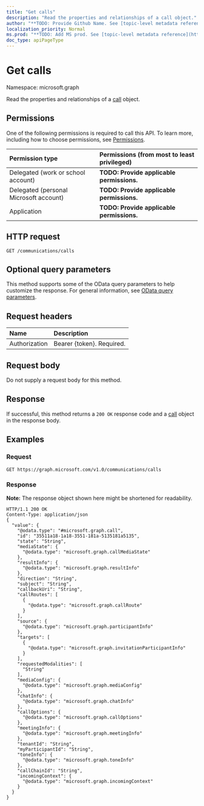 ```yaml
---
title: "Get calls"
description: "Read the properties and relationships of a call object."
author: "**TODO: Provide Github Name. See [topic-level metadata reference](https://msgo.azurewebsites.net/add/document/guidelines/metadata.html#topic-level-metadata)**"
localization_priority: Normal
ms.prod: "**TODO: Add MS prod. See [topic-level metadata reference](https://msgo.azurewebsites.net/add/document/guidelines/metadata.html#topic-level-metadata)**"
doc_type: apiPageType
---
```


# Get calls

Namespace: microsoft.graph

Read the properties and relationships of a [call](../resources/call.md) object.

## Permissions
One of the following permissions is required to call this API. To learn more, including how to choose permissions, see [Permissions](/concepts/permissions-reference.md).

|Permission type|Permissions (from most to least privileged)|
|:---|:---|
|Delegated (work or school account)|**TODO: Provide applicable permissions.**|
|Delegated (personal Microsoft account)|**TODO: Provide applicable permissions.**|
|Application|**TODO: Provide applicable permissions.**|

## HTTP request

<!-- {
  "blockType": "ignored"
}
-->
``` http
GET /communications/calls
```

## Optional query parameters
This method supports some of the OData query parameters to help customize the response. For general information, see [OData query parameters](/graph/query-parameters).

## Request headers
|Name|Description|
|:---|:---|
|Authorization|Bearer {token}. Required.|

## Request body
Do not supply a request body for this method.

## Response

If successful, this method returns a `200 OK` response code and a [call](../resources/call.md) object in the response body.

## Examples

### Request
<!-- {
  "blockType": "request",
  "name": "get_call"
}
-->
``` http
GET https://graph.microsoft.com/v1.0/communications/calls
```


### Response
**Note:** The response object shown here might be shortened for readability.
<!-- {
  "blockType": "response",
  "truncated": true,
  "@odata.type": "microsoft.graph.call"
}
-->
``` http
HTTP/1.1 200 OK
Content-Type: application/json
{
  "value": {
    "@odata.type": "#microsoft.graph.call",
    "id": "35511a18-1a18-3551-181a-5135181a5135",
    "state": "String",
    "mediaState": {
      "@odata.type": "microsoft.graph.callMediaState"
    },
    "resultInfo": {
      "@odata.type": "microsoft.graph.resultInfo"
    },
    "direction": "String",
    "subject": "String",
    "callbackUri": "String",
    "callRoutes": [
      {
        "@odata.type": "microsoft.graph.callRoute"
      }
    ],
    "source": {
      "@odata.type": "microsoft.graph.participantInfo"
    },
    "targets": [
      {
        "@odata.type": "microsoft.graph.invitationParticipantInfo"
      }
    ],
    "requestedModalities": [
      "String"
    ],
    "mediaConfig": {
      "@odata.type": "microsoft.graph.mediaConfig"
    },
    "chatInfo": {
      "@odata.type": "microsoft.graph.chatInfo"
    },
    "callOptions": {
      "@odata.type": "microsoft.graph.callOptions"
    },
    "meetingInfo": {
      "@odata.type": "microsoft.graph.meetingInfo"
    },
    "tenantId": "String",
    "myParticipantId": "String",
    "toneInfo": {
      "@odata.type": "microsoft.graph.toneInfo"
    },
    "callChainId": "String",
    "incomingContext": {
      "@odata.type": "microsoft.graph.incomingContext"
    }
  }
}
```

